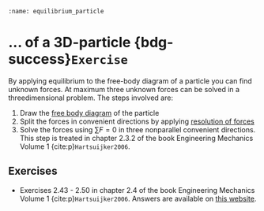 ```{index} Equilibrium of a particle
:name: equilibrium_particle
```
# ... of a 3D-particle {bdg-success}`Exercise`

By applying equilibrium to the free-body diagram of a particle you can find unknown forces. At maximum three unknown forces can be solved in a threedimensional problem. The steps involved are:

1. Draw the [free body diagram](free-body-diagram) of the particle
2. Split the forces in convenient directions by applying [resolution of forces](resolution_forces)
3. Solve the forces using $\sum F  = 0$ in three nonparallel convenient directions. This step is treated in chapter 2.3.2 of the book Engineering Mechanics Volume 1 {cite:p}`Hartsuijker2006`.

## Exercises
- Exercises 2.43 - 2.50 in chapter 2.4 of the book Engineering Mechanics Volume 1 {cite:p}`Hartsuijker2006`. Answers are available on [this website](https://icozct.tudelft.nl/TUD_CT/bookanswers/vol1/Chapter2/).